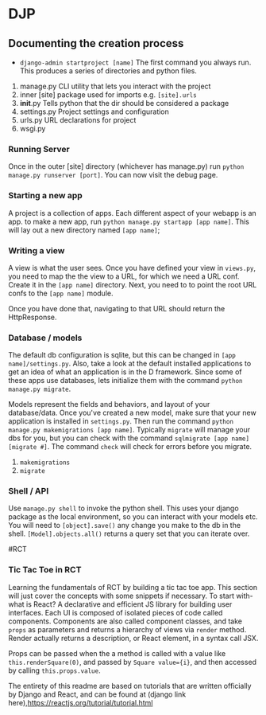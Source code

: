 # DJP
## Documenting the creation process

- `django-admin startproject [name]`
The first command you always run. This produces a series of directories and python files.
1. manage.py
CLI utility that lets you interact with the project
2. inner [site]
package used for imports e.g. `[site].urls`
3. __init__.py
Tells python that the dir should be considered a package
4. settings.py
Project settings and configuration
5. urls.py
URL declarations for project
6. wsgi.py

### Running Server
Once in the outer [site] directory (whichever has manage.py) run `python manage.py runserver [port]`. You can now visit the debug page.

### Starting a new app
A project is a collection of apps. Each different aspect of your webapp is an app. to make a new app, run `python manage.py startapp [app name]`. This will lay out a new directory named `[app name]`;

### Writing a view
A view is what the user sees. Once you have defined your view in `views.py`, you need to map the the view to a URL, for which we need a URL conf. Create it in the `[app name]` directory. Next, you need to to point the root URL confs to the `[app name]` module.

Once you have done that, navigating to that URL should return the HttpResponse.

### Database / models
The default db configuration is sqlite, but this can be changed in `[app name]/settings.py`. Also, take a look at the default installed applications to get an idea of what an application is in the D framework. Since some of these apps use databases, lets initialize them with the command `python manage.py migrate`.

Models represent the fields and behaviors, and layout of your database/data. Once you've created a new model, make sure that your new application is installed in `settings.py`. Then run the command `python manage.py makemigrations [app name]`. Typically `migrate` will manage your dbs for you, but you can check with the command `sqlmigrate [app name] [migrate #]`. The command `check` will check for errors before you migrate.
1. `makemigrations`
2. `migrate`

### Shell / API
Use `manage.py shell` to invoke the python shell. This uses your django package as the local environment, so you can interact with your models etc. You will need to `[object].save()` any change you make to the db in the shell. `[Model].objects.all()` returns a query set that you can iterate over.

#RCT
### Tic Tac Toe in RCT
Learning the fundamentals of RCT by building a tic tac toe app. This section will just cover the concepts with some snippets if necessary. To start with- what is React? A declarative and efficient JS library for building user interfaces. Each UI is composed of isolated pieces of code called components. Components are also called component classes, and take `props` as parameters and returns a hierarchy of views via `render` method. Render actually returns a description, or React element, in a syntax call JSX.

Props can be passed when the a method is called with a value like `this.renderSquare(0)`, and passed by `Square value={i}`, and then accessed by calling `this.props.value`. 

The entirety of this readme are based on tutorials that are written officially by Django and React, and can be found at (django link here),https://reactjs.org/tutorial/tutorial.html
